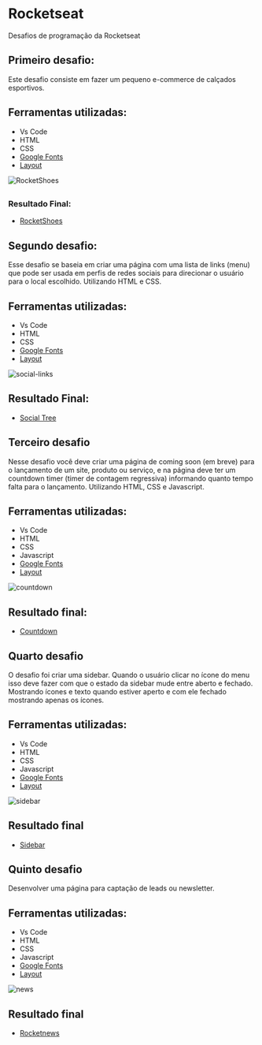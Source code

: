 # Rocketseat

 Desafios de programação da Rocketseat

## Primeiro desafio:

Este desafio consiste em fazer um pequeno e-commerce de calçados esportivos.

## Ferramentas utilizadas:

- Vs Code
- HTML
- CSS
- [Google Fonts](https://fonts.google.com/)
- [Layout](https://www.figma.com/file/iSQh5XZbkiiEDee3mHnhl4/DD-%2F-RocketShoes/duplicate?node-id=0%3A1)

![RocketShoes](https://user-images.githubusercontent.com/71888055/152251356-da873e0c-6518-4aa3-a556-c1a3f98a4f04.png)

##

### Resultado Final:

- [RocketShoes](https://athilas-silva.github.io/desafios-rocketseat/rocketShoes/index.html)

##

## Segundo desafio:

Esse desafio se baseia em criar uma página com uma lista de links (menu) que pode ser usada em perfis de redes sociais para direcionar o usuário para o local escolhido. Utilizando HTML e CSS.

## Ferramentas utilizadas:

- Vs Code
- HTML
- CSS
- [Google Fonts](https://fonts.google.com/)
- [Layout](https://www.figma.com/file/yi1ycIyAW8QiGiX9bMFHkU/DD-%2F-Social-links/duplicate)

![social-links](https://user-images.githubusercontent.com/71888055/155003782-9e70bd16-45d3-4255-8d7d-baa6da87471e.png)

##

## Resultado Final:

- [Social Tree](https://athilas-silva.github.io/desafios-rocketseat/social-links/index.html)

##

## Terceiro desafio

Nesse desafio você deve criar uma página de coming soon (em breve) para o lançamento de um site, produto ou serviço, e na página deve ter um countdown timer (timer de contagem regressiva) informando quanto tempo falta para o lançamento. Utilizando HTML, CSS e Javascript.

## Ferramentas utilizadas:

- Vs Code
- HTML
- CSS
- Javascript
- [Google Fonts](https://fonts.google.com/)
- [Layout](https://www.figma.com/file/oDZqw3v8fem3v3RC7bTKV5/DD-%2F-Countdown/duplicate?node-id=0%3A1)

![countdown](https://user-images.githubusercontent.com/71888055/155165166-a493c235-ac67-4218-ab79-3f14b85420e9.png)

## Resultado final:

- [Countdown](https://athilas-silva.github.io/desafios-rocketseat/countdown/index.html)

##

## Quarto desafio

O desafio foi criar uma sidebar. Quando o usuário clicar no ícone do menu isso deve fazer com que o estado da sidebar mude entre aberto e fechado. Mostrando ícones e texto quando estiver aperto e com ele fechado mostrando apenas os ícones.

## Ferramentas utilizadas:

- Vs Code
- HTML
- CSS
- Javascript
- [Google Fonts](https://fonts.google.com/)
- [Layout](https://www.figma.com/file/iOuqAlZvhAMkkfjCMFyc7Y/DD-%2F-Sidebar-Responsiva/duplicate?node-id=0%3A1)

![sidebar](https://user-images.githubusercontent.com/71888055/155397389-04e87ecd-2cb3-45df-88c2-2e74b69f877d.jpg)

## Resultado final

- [Sidebar](https://athilas-silva.github.io/desafios-rocketseat/sidebar/index.html)

##
## Quinto desafio

Desenvolver uma página para captação de leads ou newsletter.

## Ferramentas utilizadas:

- Vs Code
- HTML
- CSS
- Javascript
- [Google Fonts](https://fonts.google.com/)
- [Layout](https://www.figma.com/file/OVTHLjc2hi3MSQiYm9BplU/DD-%2F-RocketNews/duplicate?node-id=3%3A2)

![news](https://user-images.githubusercontent.com/71888055/155557312-9e6df2e4-ec34-4d57-a59a-9ac090fae8c8.png)

## Resultado final

- [Rocketnews](https://athilas-silva.github.io/desafios-rocketseat/rocketnews/index.html)